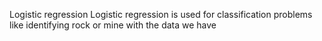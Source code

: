 Logistic regression
Logistic regression is used for classification problems like identifying rock or mine with the data we have
